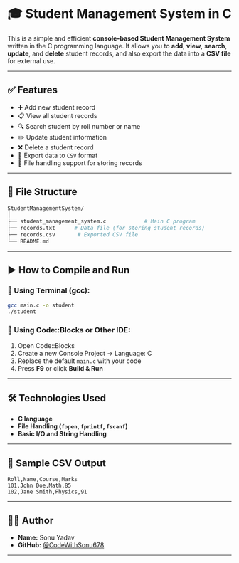 # 🎓 Student Management System in C

This is a simple and efficient **console-based Student Management System** written in the C programming language. It allows you to **add**, **view**, **search**, **update**, and **delete** student records, and also export the data into a **CSV file** for external use.

---

## ✅ Features

- ➕ Add new student record  
- 📋 View all student records  
- 🔍 Search student by roll number or name  
- ✏️ Update student information  
- ❌ Delete a student record  
- 📄 Export data to `CSV` format  
- 💾 File handling support for storing records

---

## 📁 File Structure

```bash
StudentManagementSystem/
│
├── student_management_system.c            # Main C program
├── records.txt      # Data file (for storing student records)
├── records.csv       # Exported CSV file
└── README.md
```

---

## ▶️ How to Compile and Run

### 🔹 Using Terminal (gcc):

```bash
gcc main.c -o student
./student
```

### 🔹 Using Code::Blocks or Other IDE:

1. Open Code::Blocks  
2. Create a new Console Project → Language: C  
3. Replace the default `main.c` with your code  
4. Press **F9** or click **Build & Run**

---

## 🛠️ Technologies Used

- **C language**
- **File Handling (`fopen`, `fprintf`, `fscanf`)**
- **Basic I/O and String Handling**

---

## 📌 Sample CSV Output

```
Roll,Name,Course,Marks
101,John Doe,Math,85
102,Jane Smith,Physics,91
```

---

## 🧑‍💻 Author

- **Name:** Sonu Yadav  
- **GitHub:** [@CodeWithSonu678](https://github.com/CodeWithSonu678)

---

